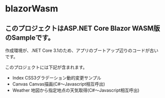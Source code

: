 # blazorWasm
## このプロジェクトはASP.NET Core Blazor WASM版のSampleです。
作成環境が、.NET Core 3.1のため、アプリのブートアップ辺りのコードが古いです。

このプロジェクトには下記が含まれます。

- Index CSS3グラデーション動的変更サンプル
- Canvas Canvas描画(C#～Javascript相互呼出)
- Weather 地図から指定地点の天気取得(C#～Javascript相互呼出)
